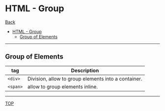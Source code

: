 # HTML - Group

[Back](./index.md)

- [HTML - Group](#html---group)
  - [Group of Elements](#group-of-elements)

---

## Group of Elements

| tag      | Description                                         |
| -------- | --------------------------------------------------- |
| `<div>`  | Division, allow to group elements into a container. |
| `<span>` | allow to group elements inline.                     |

---

[TOP](#html---group)
